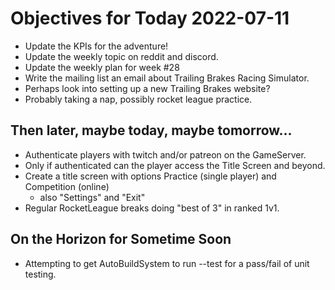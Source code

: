 # Objectives for Today 2022-07-11

- Update the KPIs for the adventure!
- Update the weekly topic on reddit and discord.
- Update the weekly plan for week #28
- Write the mailing list an email about Trailing Brakes Racing Simulator.
- Perhaps look into setting up a new Trailing Brakes website?
- Probably taking a nap, possibly rocket league practice.

## Then later, maybe today, maybe tomorrow...
- Authenticate players with twitch and/or patreon on the GameServer.
- Only if authenticated can the player access the Title Screen and beyond.
- Create a title screen with options Practice (single player) and Competition (online)
  - also "Settings" and "Exit"
- Regular RocketLeague breaks doing "best of 3" in ranked 1v1.

## On the Horizon for Sometime Soon

- Attempting to get AutoBuildSystem to run --test for a pass/fail of unit testing.

